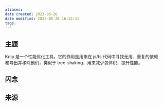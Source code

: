 ```yaml
---
aliases: 
date created: 2023-05-26
date modified: 2023-05-26 16:22:41
tags: 
---
```

## 主题
Knip 是一个性能优化工具，它的作用是用来在 js/ts 代码中寻找无用、重复的依赖和导出并移除他们，类似于 tree-shaking，用来减少包体积，提升性能。

## 闪念


## 来源